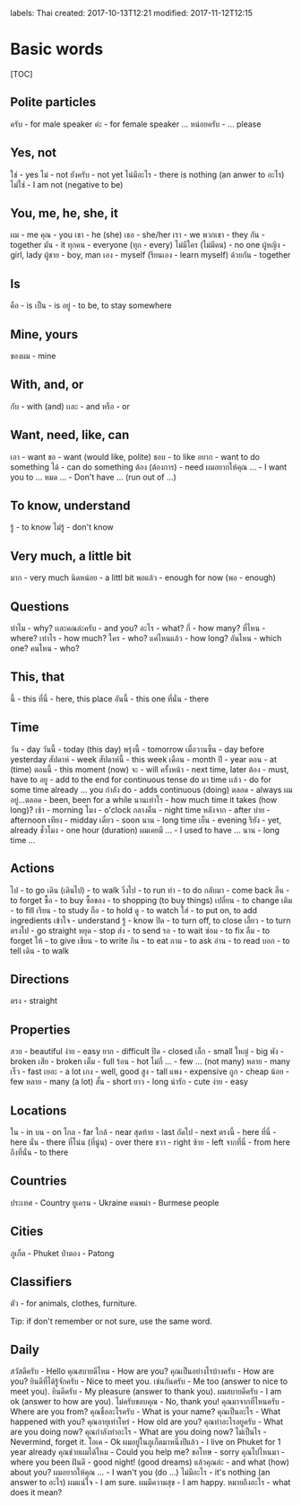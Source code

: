 labels: Thai
created: 2017-10-13T12:21
modified: 2017-11-12T12:15

# Basic words

[TOC]

## Polite particles

ครับ - for male speaker
ค่ะ - for female speaker
... หน่อยครับ - ... please

## Yes, not

ใช่ - yes
ไม่ - not
ยังครับ - not yet
ไน่มีอะไร - there is nothing (an anwer to อะไร)
ไม่ใช่ - I am not (negative to be)

## You, me, he, she, it

ผม - me
คุณ - you
เขา - he (she)
เธอ - she/her
เรา - we
พวกเขา - they
กัน - together
มัน - it
ทุกคน - everyone (ทุก - every)
ไม่มีใคร (ไม่มีคน) - no one
ผู้หญิง - girl, lady
ผู้ชาย - boy, man
เอง - myself (รียนเอง - learn myself)
ด้วยกัน - together

## Is

คือ - is
เป็น - is
อยู่ - to be, to stay somewhere

## Mine, yours

ของผม - mine

## With, and, or

กับ - with (and)
เเละ - and
หรือ - or

## Want, need, like, can

เอา - want
ขอ - want (would like, polite)
ชอบ - to like
อยาก - want to do something
ได้ - can do something
ต้อง (ต้องการ) - need
ผมอยากให้คุณ ... - I want you to ...
หมด ... - Don't have ... (run out of ...)

## To know, understand

รู้ - to know
ไม่รู้ - don't know

## Very much, a little bit

มาก - very much
นิดหน่อย - a littl bit
พอแล้ว - enough for now (พอ - enough)

## Questions

ทำไม - why?
เเละคณล่ะครับ - and you?
อะไร - what?
กี่ - how many?
ที่ไหน - where?
เท่าไร - how much?
ใคร - who?
แค่ไหนแล้ว - how long?
อันไหน - which one?
คนไหน - who?

## This, that

นี้ - this
ที่นี่ - here, this place
อันนี้ - this one
ที่นั่น - there

## Time

วัน - day
วันนี้ - today (this day)
พรุ่งนี้ - tomorrow
เมื่อวานซืน - day before yesterday
สัปดาห์ - week
สัปดาห์นี้ - this week
เดือน - month
ปี - year
ตอน - at (time)
ตอนนี้ - this moment (now)
จะ - will
ครั้งหน้า - next time, later
ต้อง - must, have to
อยู - add to the end for continuous tense
do มา time เเล้ว - do for some time already ...
you กำลัง do - adds continuous (doing)
ตลอด - always
ผมอยู่...ตลอด - been, been for a while
นานเท่าไร - how much time it takes (how long)?
เช้า - morning
โมง - o'clock
กลางคืน - night time
หลังจาก - after
บ่าย - afternoon
เทียง - midday
เดี๋ยว - soon
นาน - long time
เย็น - evening
รึยัง - yet, already
ชั่วโมง - one hour (duration)
ผมเคยมี ... - I used to have ...
นาน - long time ...

## Actions

ไป - to go
เดิน (เดินไป) - to walk
วิ่งไป - to run
ทำ - to do
กลับมา - come back
ลืน - to forget
ซื้อ - to buy
ซื้อของ - to shopping (to buy things)
เปลี่ยน - to change
เติม - to fill
เรียน - to study
ถือ - to hold
ดู - to watch
ใส่ - to put on, to add ingredients
เข้าใจ - understand
รู้ - know
ปิด - to turn off, to close
เลี้ยว - to turn
ตรงไป - go straight
หยุด - stop
ส่ง - to send
รอ - to wait
ซ่อม - to fix
ลืม - to forget
ให้ - to give
เขียน - to write
กิน - to eat
ถาม - to ask
อ่าน - to read
บอก - to tell
เดิน - to walk

## Directions

ตรง - straight

## Properties

สวย - beautiful
ง่าย - easy
ยาก - difficult
ปิด - closed
เล็ก - small
ใหญ่ - big
พัง - broken
เสีย - broken
เต็ม - full
ร้อน - hot
ไม่กี่ ... - few ... (not many)
หลาย - many
เร็ว - fast
เยอะ - a lot
เกง - well, good
สูง - tall
แพง - expensive
ถูก - cheap
น้อย - few
หลาย - many (a lot)
สั้น - short
ยาว - long
น่ารัก - cute
ง่าย - easy

## Locations

ใน - in
บน - on
ไกล - far
ใกล้ - near
สุดท้าย - last
ถัดไป - next
ตรงนี้ - here
ที่นี่ - here
นั่น - there
ที่โน่น (ที่นู่น) - over there
ขวา - right
ซ้าย - left
จากที่นี่ - from here
ถึงที่นั่น - to there

## Countries

ประเทศ - Country
ยูเครน - Ukraine
คนพม่า - Burmese people

## Cities

ภูเก็ต - Phuket
ป่าตอง - Patong

## Classifiers

ตัว - for animals, clothes, furniture.

Tip: if don't remember or not sure, use the same word.

## Daily

สวัสดีครับ - Hello
คุณสบายดีไหม - How are you?
คุณเป็นอย่างไรบ้างครับ - How are you?
ยินดีที่ได้รู้จักครับ - Nice to meet you.
เช่นกันครับ - Me too (answer to nice to meet you).
ยินดีครับ - My pleasure (answer to thank you).
ผมสบายดีครับ - I am ok (answer to how are you).
ไม่ครับขอบคุณ - No, thank you!
คุณมาจากที่ไหนครับ - Where are you from?
คุณชื่ออะไรครับ - What is your name?
คุณเป็นอะไร - What happened with you?
คุณอายุเท่าไหร่ - How old are you?
คุณทำอะไรอยูครับ - What are you doing now?
คุณกำลังทำอะไร - What are you doing now?
ไม่เป็นไร - Nevermind, forget it.
โอเค - Ok
ผมอยู่ในภูเก็ตมาหนึ่งปีแล้ว - I live on Phuket for 1 year already
คุณช่วยผมได้ไหม - Could you help me?
ขอโทษ - sorry
คุณไปไหนมา - where you been
ฝันดี - good night! (good dreams)
แล้วคุณล่ะ - and what (how) about you?
ผมอยากให้คุณ ... - I wan't you (do ...)
ไม่มีอะไร - it's nothing (an answer to อะไร)
ผมแน่ใจ - I am sure.
ผมมีความสุข - I am happy.
หมายถึงอะไร - what does it mean?
